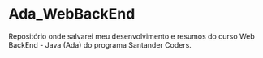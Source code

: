 # Ada_WebBackEnd
Repositório onde salvarei meu desenvolvimento e resumos do curso Web BackEnd - Java (Ada) do programa Santander Coders.
